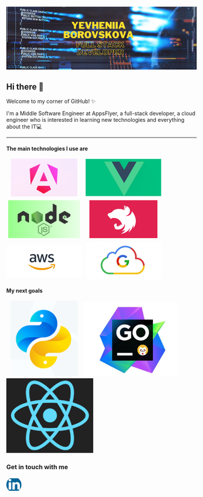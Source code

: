[![Yevheniia Borovskova - Full Stack Developer](assets/bg_header.png)](https://www.linkedin.com/in/yevheniia-borovskova-759830212/)
## Hi there 👋

Welcome to my corner of GitHub! ✨

I'm a Middle Software Engineer at AppsFlyer, a full-stack developer, a cloud engineer who is interested in learning new technologies and everything about the IT💻

---

#### The main technologies I use are

<div style="display:flex; flex-wrap: wrap; gap: 10px;">
    <img src="assets/angular.png" alt="angular" style="width: 200px;
    height: 100px; object-fit: contain;" />
     <img src="assets/vue-js.png" alt="vue-js" style="width: 200px;
    height: 100px;
    object-fit: contain;" />
     <img src="assets/node-js.png" alt="node-js" style="width: 200px;
    height: 100px;
    object-fit: contain;" />
     <img src="assets/nest-js.png" alt="nest-js" style="width: 200px;
    height: 100px;
    object-fit: contain;" />
     <img src="assets/aws.png" alt="aws" style="width: 200px;
    height: 100px;
    object-fit: contain;" />
      <img src="assets/google.png" alt="google" style="width: 200px;
    height: 100px;
    object-fit: contain;" />
</div>

#### My next goals

 <img src="assets/python.png" alt="python" style="width: 200px;
    height: 200px; object-fit: contain;" />
     <img src="assets/goland.png" alt="goland" style="width: 250px;
    height: 200px;
    object-fit: contain;" />
     <img src="assets/react-native.png" alt="react-native" style="width: 230px;
    height: 200px;
    object-fit: contain;" />

### Get in touch with me

<a href="https://www.linkedin.com/in/yevheniia-borovskova-759830212" target="blank">
     <img src="assets/linkedin.png" alt="linkedin" style="width: 40px; border-radius: 20px;
    height: 40px;
    object-fit: contain;" />
</a>

<!--
**Borovskova/Borovskova** is a ✨ _special_ ✨ repository because its `README.md` (this file) appears on your GitHub profile.

Here are some ideas to get you started:

- 🔭 I’m currently working on ...
- 🌱 I’m currently learning ...
- 👯 I’m looking to collaborate on ...
- 🤔 I’m looking for help with ...
- 💬 Ask me about ...
- 📫 How to reach me: ...
- 😄 Pronouns: ...
- ⚡ Fun fact: ...
-->
